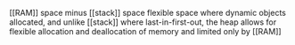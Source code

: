 [[RAM]] space minus [[stack]] space
flexible space where dynamic objects allocated, and unlike [[stack]] where last-in-first-out, the heap allows for flexible allocation and deallocation of memory and limited only by [[RAM]]